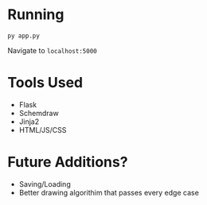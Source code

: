 # Running
```
py app.py
```
Navigate to `localhost:5000`

# Tools Used
- Flask
- Schemdraw
- Jinja2
- HTML/JS/CSS

# Future Additions?
- Saving/Loading
- Better drawing algorithim that passes every edge case